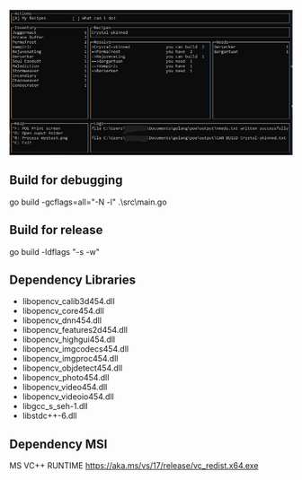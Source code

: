 ![TromArchemesis](./doc/poearchenemesis.png)

## Build for debugging
go build -gcflags=all="-N -l" .\src\main.go


## Build for release
go build -ldflags "-s -w"

## Dependency Libraries
* libopencv_calib3d454.dll
* libopencv_core454.dll
* libopencv_dnn454.dll
* libopencv_features2d454.dll
* libopencv_highgui454.dll
* libopencv_imgcodecs454.dll
* libopencv_imgproc454.dll
* libopencv_objdetect454.dll
* libopencv_photo454.dll
* libopencv_video454.dll
* libopencv_videoio454.dll
* libgcc_s_seh-1.dll
* libstdc++-6.dll

## Dependency MSI
MS VC++ RUNTIME
https://aka.ms/vs/17/release/vc_redist.x64.exe